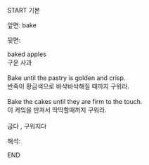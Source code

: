 START
기본

앞면:
bake


뒷면:
<div>baked apples </div><div>구운 사과</div><div><br></div><div><div>Bake until the pastry is golden and crisp. </div><div><div>반죽이 황금색으로 바삭바삭해질 때까지 구워라.</div></div></div><div><br></div><div><div>Bake the cakes until they are firm to the touch. </div><div><div>이 케잌을 만져서 딱딱할때까지 구워라.</div></div></div><div><br></div><div>굽다 , 구워지다</div>


해석:
<!--ID: 1746614453480-->
END